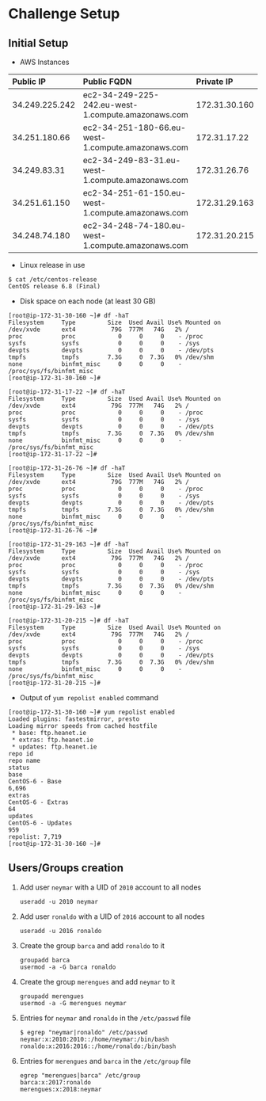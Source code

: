 # Challenge Setup

## Initial Setup

- AWS Instances

| Public IP      | Public FQDN                                        | Private IP    | Private FQDN                                |
| :------------- | :------------------------------------------------- | :------------ |:------------------------------------------- |
| 34.249.225.242 | ec2-34-249-225-242.eu-west-1.compute.amazonaws.com | 172.31.30.160 | ip-172-31-30-160.eu-west-1.compute.internal |
| 34.251.180.66  | ec2-34-251-180-66.eu-west-1.compute.amazonaws.com  | 172.31.17.22  | ip-172-31-17-22.eu-west-1.compute.internal  |
| 34.249.83.31   | ec2-34-249-83-31.eu-west-1.compute.amazonaws.com   | 172.31.26.76  | ip-172-31-26-76.eu-west-1.compute.internal  |
| 34.251.61.150  | ec2-34-251-61-150.eu-west-1.compute.amazonaws.com  | 172.31.29.163 | ip-172-31-29-163.eu-west-1.compute.internal |
| 34.248.74.180  | ec2-34-248-74-180.eu-west-1.compute.amazonaws.com  | 172.31.20.215 | ip-172-31-20-215.eu-west-1.compute.internal |

- Linux release in use

```code
$ cat /etc/centos-release
CentOS release 6.8 (Final)
```

- Disk space on each node (at least 30 GB)

```code
[root@ip-172-31-30-160 ~]# df -haT
Filesystem     Type         Size  Used Avail Use% Mounted on
/dev/xvde      ext4          79G  777M   74G   2% /
proc           proc            0     0     0    - /proc
sysfs          sysfs           0     0     0    - /sys
devpts         devpts          0     0     0    - /dev/pts
tmpfs          tmpfs        7.3G     0  7.3G   0% /dev/shm
none           binfmt_misc     0     0     0    - /proc/sys/fs/binfmt_misc
[root@ip-172-31-30-160 ~]#
```

```code
[root@ip-172-31-17-22 ~]# df -haT
Filesystem     Type         Size  Used Avail Use% Mounted on
/dev/xvde      ext4          79G  777M   74G   2% /
proc           proc            0     0     0    - /proc
sysfs          sysfs           0     0     0    - /sys
devpts         devpts          0     0     0    - /dev/pts
tmpfs          tmpfs        7.3G     0  7.3G   0% /dev/shm
none           binfmt_misc     0     0     0    - /proc/sys/fs/binfmt_misc
[root@ip-172-31-17-22 ~]#
```

```code
[root@ip-172-31-26-76 ~]# df -haT
Filesystem     Type         Size  Used Avail Use% Mounted on
/dev/xvde      ext4          79G  777M   74G   2% /
proc           proc            0     0     0    - /proc
sysfs          sysfs           0     0     0    - /sys
devpts         devpts          0     0     0    - /dev/pts
tmpfs          tmpfs        7.3G     0  7.3G   0% /dev/shm
none           binfmt_misc     0     0     0    - /proc/sys/fs/binfmt_misc
[root@ip-172-31-26-76 ~]#
```

```code
[root@ip-172-31-29-163 ~]# df -haT
Filesystem     Type         Size  Used Avail Use% Mounted on
/dev/xvde      ext4          79G  777M   74G   2% /
proc           proc            0     0     0    - /proc
sysfs          sysfs           0     0     0    - /sys
devpts         devpts          0     0     0    - /dev/pts
tmpfs          tmpfs        7.3G     0  7.3G   0% /dev/shm
none           binfmt_misc     0     0     0    - /proc/sys/fs/binfmt_misc
[root@ip-172-31-29-163 ~]#
```

```code
[root@ip-172-31-20-215 ~]# df -haT
Filesystem     Type         Size  Used Avail Use% Mounted on
/dev/xvde      ext4          79G  777M   74G   2% /
proc           proc            0     0     0    - /proc
sysfs          sysfs           0     0     0    - /sys
devpts         devpts          0     0     0    - /dev/pts
tmpfs          tmpfs        7.3G     0  7.3G   0% /dev/shm
none           binfmt_misc     0     0     0    - /proc/sys/fs/binfmt_misc
[root@ip-172-31-20-215 ~]#
```

- Output of `yum repolist enabled` command

```code
[root@ip-172-31-30-160 ~]# yum repolist enabled
Loaded plugins: fastestmirror, presto
Loading mirror speeds from cached hostfile
 * base: ftp.heanet.ie
 * extras: ftp.heanet.ie
 * updates: ftp.heanet.ie
repo id                                                                                          repo name                                                                                                    status
base                                                                                             CentOS-6 - Base                                                                                              6,696
extras                                                                                           CentOS-6 - Extras                                                                                               64
updates                                                                                          CentOS-6 - Updates                                                                                             959
repolist: 7,719
[root@ip-172-31-30-160 ~]#
```

## Users/Groups creation

1. Add user `neymar` with a UID of `2010` account to all nodes

    ```code
    useradd -u 2010 neymar
    ```

1. Add user `ronaldo` with a UID of `2016` account to all nodes

    ```code
    useradd -u 2016 ronaldo
    ```

1. Create the group `barca` and add `ronaldo` to it

    ```code
    groupadd barca
    usermod -a -G barca ronaldo
    ```

1. Create the group `merengues` and add `neymar` to it

    ```code
    groupadd merengues
    usermod -a -G merengues neymar
    ```

1. Entries for `neymar` and `ronaldo` in the `/etc/passwd` file

    ```code
    $ egrep "neymar|ronaldo" /etc/passwd
    neymar:x:2010:2010::/home/neymar:/bin/bash
    ronaldo:x:2016:2016::/home/ronaldo:/bin/bash
    ```

1. Entries for `merengues` and `barca` in the `/etc/group` file

    ```code
    egrep "merengues|barca" /etc/group
    barca:x:2017:ronaldo
    merengues:x:2018:neymar
    ```